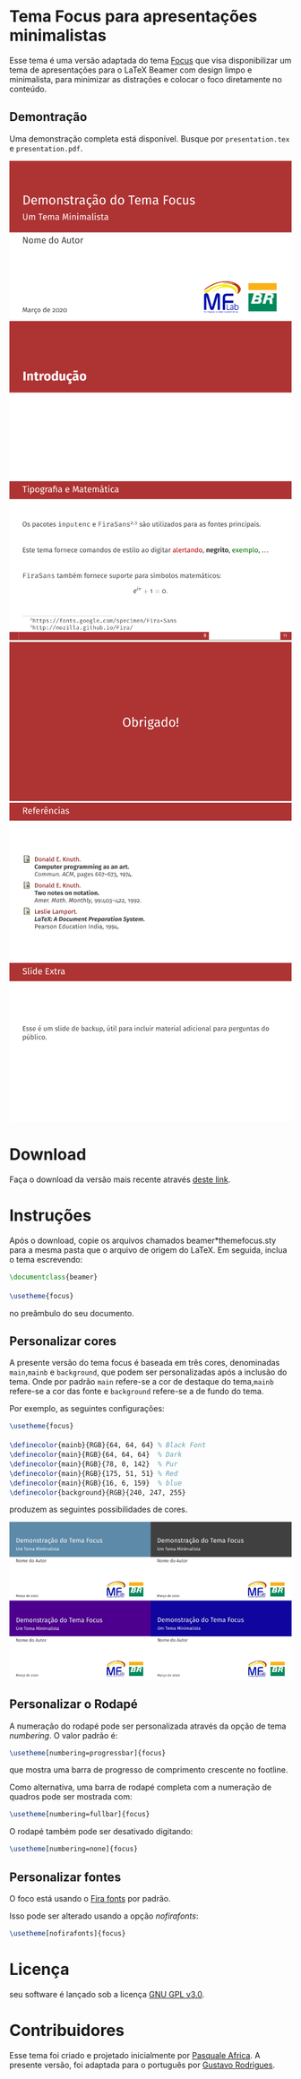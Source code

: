 # Tema Focus para apresentações minimalistas

Esse tema é uma versão adaptada do tema [Focus](https://github.com/elauksap/focus-beamertheme) que visa disponibilizar um tema de apresentações para o LaTeX Beamer com design limpo e minimalista, para minimizar as distrações e colocar o foco diretamente no conteúdo.

Demontração
----

Uma demonstração completa está disponível. Busque por `presentation.tex` e `presentation.pdf`.

![](https://github.com/gusirosx/Focus_theme/blob/master/demo-screenshots/demo-titlepage.PNG)
![](https://github.com/gusirosx/Focus_theme/blob/master/demo-screenshots/demo-subsectionpage.PNG)
![](https://github.com/gusirosx/Focus_theme/blob/master/demo-screenshots/demo-typeset.PNG)
![](https://github.com/gusirosx/Focus_theme/blob/master/demo-screenshots/demo-focus.PNG)
![](https://github.com/gusirosx/Focus_theme/blob/master/demo-screenshots/demo-references.PNG)
![](https://github.com/gusirosx/Focus_theme/blob/master/demo-screenshots/demo-appendix.PNG)


Download
========
Faça o download da versão mais recente através [deste link](https://github.com/gusirosx/Focus_theme/releases).

Instruções
============

Após o download, copie os arquivos chamados beamer*themefocus.sty para a mesma pasta que o arquivo de origem do LaTeX.
Em seguida, inclua o tema escrevendo:
```latex
\documentclass{beamer}

\usetheme{focus}
```
no preâmbulo do seu documento.

Personalizar cores
----------------
A presente versão do tema focus é baseada em três cores, denominadas `main`,`mainb` e `background`, que podem ser personalizadas após a inclusão do tema. Onde por padrão `main` refere-se a cor de destaque do tema,`mainb` refere-se a cor das fonte e `background` refere-se a de fundo do tema.

Por exemplo, as seguintes configurações:
```latex
\usetheme{focus}

\definecolor{mainb}{RGB}{64, 64, 64} % Black Font
\definecolor{main}{RGB}{64, 64, 64}  % Dark
\definecolor{main}{RGB}{78, 0, 142}  % Pur
\definecolor{main}{RGB}{175, 51, 51} % Red
\definecolor{main}{RGB}{16, 6, 159}  % blue
\definecolor{background}{RGB}{240, 247, 255}
```
produzem as seguintes possibilidades de cores.

![](https://github.com/gusirosx/Focus_theme/blob/master/demo-screenshots/demo-titlepage-color.PNG)

Personalizar o Rodapé
----------------------
A numeração do rodapé pode ser personalizada através da opção de tema _numbering_. O valor padrão é:

```latex
\usetheme[numbering=progressbar]{focus}
```
que mostra uma barra de progresso de comprimento crescente no footline.

Como alternativa, uma barra de rodapé completa com a numeração de quadros pode ser mostrada com:

```latex
\usetheme[numbering=fullbar]{focus}
```

O rodapé também pode ser desativado digitando:
```latex
\usetheme[numbering=none]{focus}
```

Personalizar fontes
---------------
O foco está usando o [Fira fonts](https://bboxtype.com/typefaces/FiraSans/) por padrão.

Isso pode ser alterado usando a opção _nofirafonts_:
```latex
\usetheme[nofirafonts]{focus}
```
Licença
=======
seu software é lançado sob a licença [GNU GPL v3.0](https://www.gnu.org/licenses/gpl-3.0.en.html).

Contribuidores
============
Esse tema foi criado e projetado inicialmente por [Pasquale Africa](https://github.com/elauksap).
A presente versão, foi adaptada para o português por [Gustavo Rodrigues](https://github.com/gusirosx).
